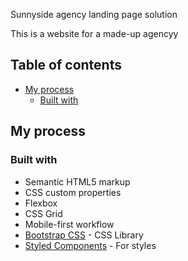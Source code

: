 Sunnyside agency landing page solution

This is a website for a made-up agencyy

## Table of contents

- [My process](#my-process)
  - [Built with](#built-with)




## My process

### Built with

- Semantic HTML5 markup
- CSS custom properties
- Flexbox
- CSS Grid
- Mobile-first workflow
- [Bootstrap CSS](https://getbootstrap.com/docs/5.3/) - CSS Library
- [Styled Components](https://styled-components.com/) - For styles



